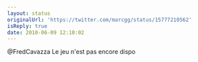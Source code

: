 ```yaml
---
layout: status
originalUrl: 'https://twitter.com/marcgg/status/15777210562'
isReply: true
date: 2010-06-09 12:10:02
---
```


@FredCavazza Le jeu n'est pas encore dispo
